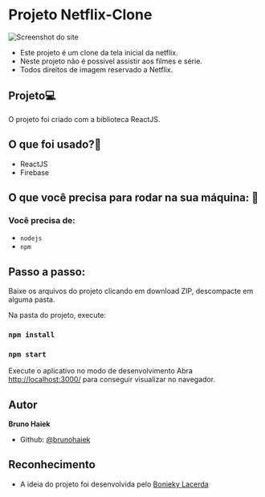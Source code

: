 # Projeto Netflix-Clone

![Screenshot do site](https://wikiimg.tojsiabtv.com/wikipedia/en/f/f4/Netflix_-_English.jpg)

- Este projeto é um clone da tela inicial da netflix.
- Neste projeto não é possivel assistir aos filmes e série.
- Todos direitos de imagem reservado a Netflix.

## Projeto💻
O projeto foi criado com a biblioteca ReactJS.

## O que foi usado?🤔
- ReactJS
- Firebase

## O que você precisa para rodar na sua máquina: 🚀
### Você precisa de:
- ```nodejs```
- ```npm```


## Passo a passo:
Baixe os arquivos do projeto clicando em download ZIP, descompacte em alguma pasta.

Na pasta do projeto, execute:
### `npm install`
### `npm start`

Execute o aplicativo no modo de desenvolvimento
Abra [http://localhost:3000/]() para conseguir visualizar no navegador.

## Autor
**Bruno Haiek**
- Github: [@brunohaiek](https://github.com/brunohaiek)

## Reconhecimento
- A ideia do projeto foi desenvolvida pelo [Bonieky Lacerda](https://www.youtube.com/channel/UCw9mYSlqKRXI6l4vH-tAYpQ)
